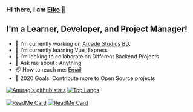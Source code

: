### Hi there, I am [Eiko](eiko03.github.io) 👋

## I'm a Learner, Developer, and Project Manager!


- 🔭 I’m currently working on [Arcade Studios BD](http://arcadestudiosbd.com).
- 🌱 I’m currently learning  Vue, Express
- 👯 I’m looking to collaborate on Different Backend Projects
- 💬 Ask me about : Anything
- 📫 How to reach me: <a href="mailto:tipusultan50r@gmail.com">Email</a>
- 🥅 2020 Goals: Contribute more to Open Source projects

[![Anurag's github stats](https://github-readme-stats.vercel.app/api?username=eiko03&show_icons=true&hide=stars,prs,issues,contribs)](https://github.com/anuraghazra/github-readme-stats)
[![Top Langs](https://github-readme-stats.vercel.app/api/top-langs/?username=eiko03&layout=compact)](https://github.com/anuraghazra/github-readme-stats)
<br> <br>
[![ReadMe Card](https://github-readme-stats.vercel.app/api/pin/?username=eiko03&repo=ISP-Management-System)](https://github.com/anuraghazra/github-readme-stats)
[![ReadMe Card](https://github-readme-stats.vercel.app/api/pin/?username=eiko03&repo=Laravel-Multi-Auth-Login)](https://github.com/anuraghazra/github-readme-stats)
